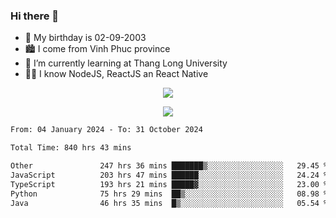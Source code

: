 ### Hi there 👋
- 🎂 My birthday is 02-09-2003
- 🏙️ I come from Vinh Phuc province
- 🌱 I’m currently learning at Thang Long University
- 🧑‍💻 I know NodeJS, ReactJS an React Native
<p align="center"><img src="https://github-readme-stats.vercel.app/api?username=tmquang0209&show_icons=true&theme=gradient"></p>
<p align="center"><img src="https://github-readme-stats.vercel.app/api/top-langs/?username=tmquang0209&hide=scss,css&langs_count=10"></p>
<!--START_SECTION:waka-->

```txt
From: 04 January 2024 - To: 31 October 2024

Total Time: 840 hrs 43 mins

Other               247 hrs 36 mins ███████▒░░░░░░░░░░░░░░░░░   29.45 %
JavaScript          203 hrs 47 mins ██████░░░░░░░░░░░░░░░░░░░   24.24 %
TypeScript          193 hrs 21 mins █████▓░░░░░░░░░░░░░░░░░░░   23.00 %
Python              75 hrs 29 mins  ██▒░░░░░░░░░░░░░░░░░░░░░░   08.98 %
Java                46 hrs 35 mins  █▒░░░░░░░░░░░░░░░░░░░░░░░   05.54 %
```

<!--END_SECTION:waka-->
